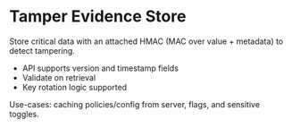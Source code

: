 # Tamper Evidence Store

Store critical data with an attached HMAC (MAC over value + metadata) to detect tampering.

- API supports version and timestamp fields
- Validate on retrieval
- Key rotation logic supported

Use-cases: caching policies/config from server, flags, and sensitive toggles.
